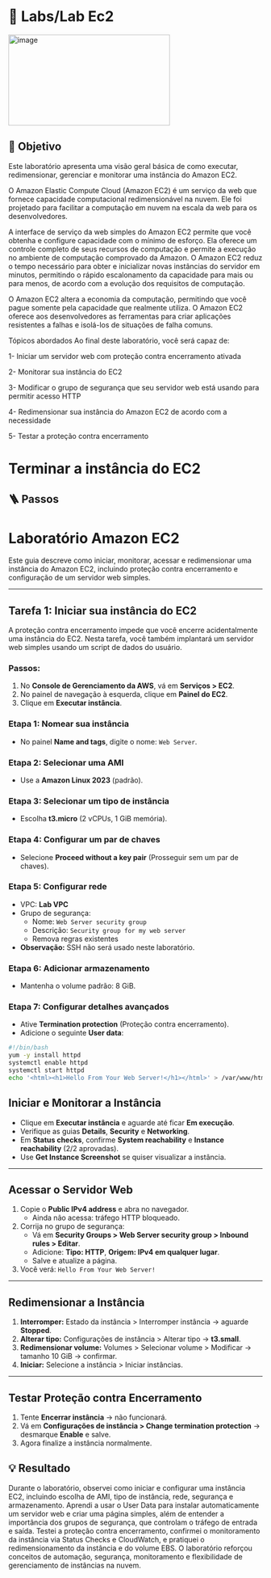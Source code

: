 # 🧪 Labs/Lab Ec2


<img width="320" height="180" alt="image" src="https://github.com/user-attachments/assets/0fd94fac-24eb-4276-9d46-5925066adf46" />



## 🎯 Objetivo
Este laboratório apresenta uma visão geral básica de como executar, redimensionar, gerenciar e monitorar uma instância do Amazon EC2.

O Amazon Elastic Compute Cloud (Amazon EC2) é um serviço da web que fornece capacidade computacional redimensionável na nuvem. Ele foi projetado para facilitar a computação em nuvem na escala da web para os desenvolvedores.

A interface de serviço da web simples do Amazon EC2 permite que você obtenha e configure capacidade com o mínimo de esforço. Ela oferece um controle completo de seus recursos de computação e permite a execução no ambiente de computação comprovado da Amazon. O Amazon EC2 reduz o tempo necessário para obter e inicializar novas instâncias do servidor em minutos, permitindo o rápido escalonamento da capacidade para mais ou para menos, de acordo com a evolução dos requisitos de computação.

O Amazon EC2 altera a economia da computação, permitindo que você pague somente pela capacidade que realmente utiliza. O Amazon EC2 oferece aos desenvolvedores as ferramentas para criar aplicações resistentes a falhas e isolá-los de situações de falha comuns.

Tópicos abordados
Ao final deste laboratório, você será capaz de:

1- Iniciar um servidor web com proteção contra encerramento ativada

2- Monitorar sua instância do EC2

3- Modificar o grupo de segurança que seu servidor web está usando para permitir acesso HTTP

4- Redimensionar sua instância do Amazon EC2 de acordo com a necessidade

5- Testar a proteção contra encerramento

# Terminar a instância do EC2

## 🪜 Passos
# Laboratório Amazon EC2

Este guia descreve como iniciar, monitorar, acessar e redimensionar uma instância do Amazon EC2, incluindo proteção contra encerramento e configuração de um servidor web simples.

---

## Tarefa 1: Iniciar sua instância do EC2

A proteção contra encerramento impede que você encerre acidentalmente uma instância do EC2. Nesta tarefa, você também implantará um servidor web simples usando um script de dados do usuário.

### Passos:

1. No **Console de Gerenciamento da AWS**, vá em **Serviços > EC2**.
2. No painel de navegação à esquerda, clique em **Painel do EC2**.
3. Clique em **Executar instância**.

### Etapa 1: Nomear sua instância
- No painel **Name and tags**, digite o nome: `Web Server`.

### Etapa 2: Selecionar uma AMI
- Use a **Amazon Linux 2023** (padrão).

### Etapa 3: Selecionar um tipo de instância
- Escolha **t3.micro** (2 vCPUs, 1 GiB memória).

### Etapa 4: Configurar um par de chaves
- Selecione **Proceed without a key pair** (Prosseguir sem um par de chaves).

### Etapa 5: Configurar rede
- VPC: **Lab VPC**
- Grupo de segurança:
  - Nome: `Web Server security group`
  - Descrição: `Security group for my web server`
  - Remova regras existentes
- **Observação:** SSH não será usado neste laboratório.

### Etapa 6: Adicionar armazenamento
- Mantenha o volume padrão: 8 GiB.

### Etapa 7: Configurar detalhes avançados
- Ative **Termination protection** (Proteção contra encerramento).
- Adicione o seguinte **User data**:

```bash
#!/bin/bash
yum -y install httpd
systemctl enable httpd
systemctl start httpd
echo '<html><h1>Hello From Your Web Server!</h1></html>' > /var/www/html/index.html 
```
## Iniciar e Monitorar a Instância

- Clique em **Executar instância** e aguarde até ficar **Em execução**.
- Verifique as guias **Details**, **Security** e **Networking**.
- Em **Status checks**, confirme **System reachability** e **Instance reachability** (2/2 aprovadas).
- Use **Get Instance Screenshot** se quiser visualizar a instância.

---

## Acessar o Servidor Web

1. Copie o **Public IPv4 address** e abra no navegador.
   - Ainda não acessa: tráfego HTTP bloqueado.
2. Corrija no grupo de segurança:
   - Vá em **Security Groups > Web Server security group > Inbound rules > Editar**.
   - Adicione: **Tipo: HTTP**, **Origem: IPv4 em qualquer lugar**.
   - Salve e atualize a página.
3. Você verá: `Hello From Your Web Server!`

---

## Redimensionar a Instância

1. **Interromper:** Estado da instância > Interromper instância → aguarde **Stopped**.
2. **Alterar tipo:** Configurações de instância > Alterar tipo → **t3.small**.
3. **Redimensionar volume:** Volumes > Selecionar volume > Modificar → tamanho 10 GiB → confirmar.
4. **Iniciar:** Selecione a instância > Iniciar instâncias.

---

## Testar Proteção contra Encerramento

1. Tente **Encerrar instância** → não funcionará.
2. Vá em **Configurações de instância > Change termination protection** → desmarque **Enable** e salve.
3. Agora finalize a instância normalmente.


## 💡 Resultado
Durante o laboratório, observei como iniciar e configurar uma instância EC2, incluindo escolha de AMI, tipo de instância, rede, segurança e armazenamento. Aprendi a usar o User Data para instalar automaticamente um servidor web e criar uma página simples, além de entender a importância dos grupos de segurança, que controlam o tráfego de entrada e saída. Testei a proteção contra encerramento, confirmei o monitoramento da instância via Status Checks e CloudWatch, e pratiquei o redimensionamento da instância e do volume EBS. O laboratório reforçou conceitos de automação, segurança, monitoramento e flexibilidade de gerenciamento de instâncias na nuvem.
